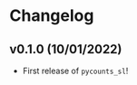 # Changelog

<!--next-version-placeholder-->

## v0.1.0 (10/01/2022)

- First release of `pycounts_sl`!